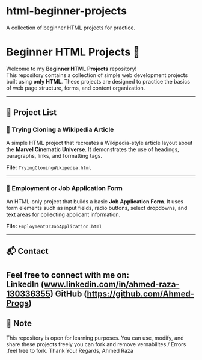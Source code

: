 # html-beginner-projects
A collection of beginner HTML projects for practice.

# Beginner HTML Projects 🚀

Welcome to my **Beginner HTML Projects** repository!  
This repository contains a collection of simple web development projects built using **only HTML**. These projects are designed to practice the basics of web page structure, forms, and content organization.

---

## 📂 Project List

### 📄 Trying Cloning a Wikipedia Article
A simple HTML project that recreates a Wikipedia-style article layout about the **Marvel Cinematic Universe**. It demonstrates the use of headings, paragraphs, links, and formatting tags.

**File:** `TryingCloningWikipedia.html`

---

### 📄 Employment or Job Application Form
An HTML-only project that builds a basic **Job Application Form**. It uses form elements such as input fields, radio buttons, select dropdowns, and text areas for collecting applicant information.

**File:** `EmploymentOrJobApplication.html`

---

## 📬 Contact

Feel free to connect with me on:  
**LinkedIn** (www.linkedin.com/in/ahmed-raza-130336355)
**GitHub** (https://github.com/Ahmed-Progs)
---

## 📜 Note

This repository is open for learning purposes. You can use, modify, and share these projects freely you can fork and remove vernabilites / Errors ,feel free to fork. Thank You!
Regards,
Ahmed Raza
